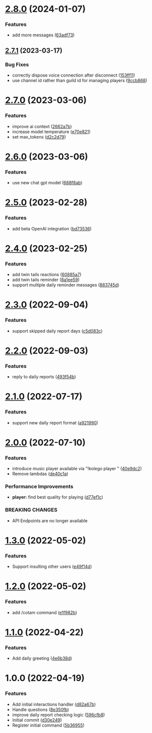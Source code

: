 # [2.8.0](https://github.com/TheUnderScorer/wojciech-discord-bot/compare/v2.7.1...v2.8.0) (2024-01-07)


### Features

* add more messages ([63adf73](https://github.com/TheUnderScorer/wojciech-discord-bot/commit/63adf73646b269393e3e9a147303274b5d7a3460))

## [2.7.1](https://github.com/TheUnderScorer/wojciech-discord-bot/compare/v2.7.0...v2.7.1) (2023-03-17)


### Bug Fixes

* correctly dispose voice connection after disconnect ([153ff11](https://github.com/TheUnderScorer/wojciech-discord-bot/commit/153ff11e004263bce60132a9efedc12c29088186))
* use channel id rather than guild id for managing players ([9ccb868](https://github.com/TheUnderScorer/wojciech-discord-bot/commit/9ccb868110fb72ece262f96508f4c2e8cfdc6e20))

# [2.7.0](https://github.com/TheUnderScorer/wojciech-discord-bot/compare/v2.6.0...v2.7.0) (2023-03-06)


### Features

* improve ai context ([2662a7b](https://github.com/TheUnderScorer/wojciech-discord-bot/commit/2662a7b2e18a5cd901eece09ba769d9d4a195c15))
* increase model temperature ([e70e821](https://github.com/TheUnderScorer/wojciech-discord-bot/commit/e70e821f35b1dfc2738f0a81841754d1ee9620b5))
* set max_tokens ([d2c2d79](https://github.com/TheUnderScorer/wojciech-discord-bot/commit/d2c2d7985b76f1a39159c71f8658caba5a8ded4e))

# [2.6.0](https://github.com/TheUnderScorer/wojciech-discord-bot/compare/v2.5.0...v2.6.0) (2023-03-06)


### Features

* use new chat gpt model ([688f8ab](https://github.com/TheUnderScorer/wojciech-discord-bot/commit/688f8ab531de251751dac74acec6f541d6560332))

# [2.5.0](https://github.com/TheUnderScorer/wojciech-discord-bot/compare/v2.4.0...v2.5.0) (2023-02-28)


### Features

* add beta OpenAI integration ([bd73536](https://github.com/TheUnderScorer/wojciech-discord-bot/commit/bd73536f24986f383d330ea04bd6af8d36cfd113))

# [2.4.0](https://github.com/TheUnderScorer/wojciech-discord-bot/compare/v2.3.0...v2.4.0) (2023-02-25)


### Features

* add twin tails reactions ([60885a7](https://github.com/TheUnderScorer/wojciech-discord-bot/commit/60885a76b1ad346c8e7237b118e757f37ae7bd8f))
* add twin tails reminder ([8a1ee59](https://github.com/TheUnderScorer/wojciech-discord-bot/commit/8a1ee59875c93ea5f574bc94bb095d959f3580f6))
* support multiple daily reminder messages ([883745d](https://github.com/TheUnderScorer/wojciech-discord-bot/commit/883745d4df3071c1054b7e7de3cf31b78fe10fb8))

# [2.3.0](https://github.com/TheUnderScorer/wojciech-discord-bot/compare/v2.2.0...v2.3.0) (2022-09-04)


### Features

* support skipped daily report days ([c5d083c](https://github.com/TheUnderScorer/wojciech-discord-bot/commit/c5d083c5af74a797ac6682e0beee0c4e10a1c631))

# [2.2.0](https://github.com/TheUnderScorer/wojciech-discord-bot/compare/v2.1.0...v2.2.0) (2022-09-03)


### Features

* reply to daily reports ([493f54b](https://github.com/TheUnderScorer/wojciech-discord-bot/commit/493f54b9cc6b17ab4cfd3f53715b4fa1d36642cd))

# [2.1.0](https://github.com/TheUnderScorer/wojciech-discord-bot/compare/v2.0.0...v2.1.0) (2022-07-17)


### Features

* support new daily report format ([a921990](https://github.com/TheUnderScorer/wojciech-discord-bot/commit/a921990174e35493b88df0c2101c9be6effd994a))

# [2.0.0](https://github.com/TheUnderScorer/wojciech-discord-bot/compare/v1.3.0...v2.0.0) (2022-07-10)


### Features

* introduce music player available via "!kolego player <command>" ([40e9dc2](https://github.com/TheUnderScorer/wojciech-discord-bot/commit/40e9dc2329ee0814437822d5f44f1c1e718bba71))
* Remove lambdas ([de40c1a](https://github.com/TheUnderScorer/wojciech-discord-bot/commit/de40c1a9c1a36be543447a64da65775bf1cc85d0))


### Performance Improvements

* **player:** find best quality for playing ([d77ef1c](https://github.com/TheUnderScorer/wojciech-discord-bot/commit/d77ef1c9c3c8faa6e6297a7e3363715c6fd727ec))


### BREAKING CHANGES

* API Endpoints are no longer available

# [1.3.0](https://github.com/TheUnderScorer/wojciech-discord-bot/compare/v1.2.0...v1.3.0) (2022-05-02)


### Features

* Support insulting other users ([e49f14d](https://github.com/TheUnderScorer/wojciech-discord-bot/commit/e49f14da4952c07f42ff33cc4b0f7a002dbfdbab))

# [1.2.0](https://github.com/TheUnderScorer/wojciech-discord-bot/compare/v1.1.0...v1.2.0) (2022-05-02)


### Features

* add /cotam command ([e1f982b](https://github.com/TheUnderScorer/wojciech-discord-bot/commit/e1f982bc7458eb06a31673d11247640c631b169c))

# [1.1.0](https://github.com/TheUnderScorer/wojciech-discord-bot/compare/v1.0.0...v1.1.0) (2022-04-22)


### Features

* Add daily greeting ([4e6b38d](https://github.com/TheUnderScorer/wojciech-discord-bot/commit/4e6b38d0e8f17bbbdda99b4aba757ee5d7f41e9d))

# 1.0.0 (2022-04-19)


### Features

* Add initial interactions handler ([d82a67b](https://github.com/TheUnderScorer/wojciech-discord-bot/commit/d82a67be617319bb31209eb3490089b8c1a26c60))
* Handle questions ([8e350fb](https://github.com/TheUnderScorer/wojciech-discord-bot/commit/8e350fbe5dbb995a6c759c197dc5608927f1e3bc))
* improve daily report checking logic ([596cfb8](https://github.com/TheUnderScorer/wojciech-discord-bot/commit/596cfb8d9fe8483e1032fe143dc86e50110365e4))
* Initial commit ([d30e249](https://github.com/TheUnderScorer/wojciech-discord-bot/commit/d30e2492ee6186e3d4623379015dbd6c3b2076ac))
* Register initial command ([5b36955](https://github.com/TheUnderScorer/wojciech-discord-bot/commit/5b3695534c9de40c45ee84b748a43be1bfc201c8))
